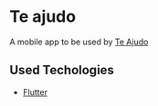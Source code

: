 # Te ajudo

A mobile app to be used by [Te Ajudo](https://www.teajudo.me)

## Used Techologies
- [Flutter](https://flutter.dev/docs)
